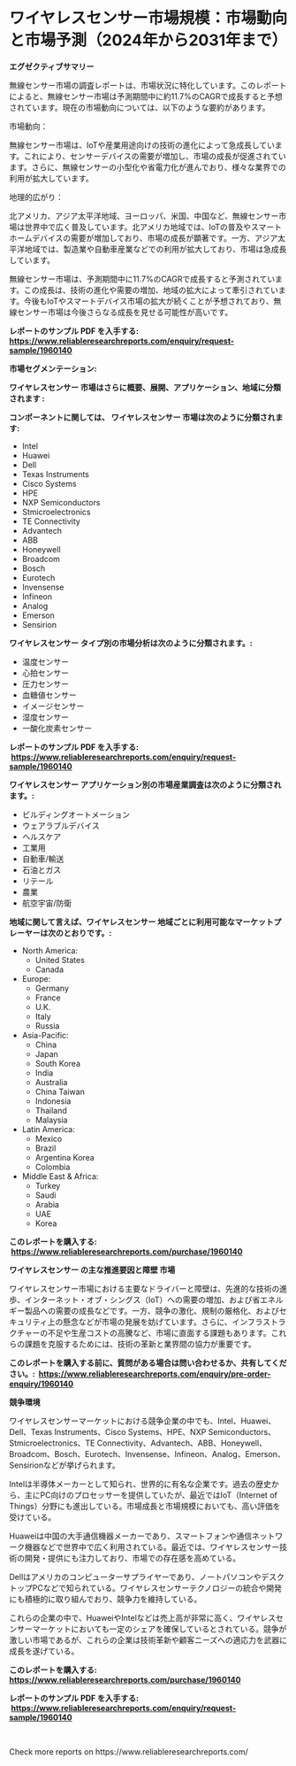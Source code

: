 <p><h1>ワイヤレスセンサー市場規模：市場動向と市場予測（2024年から2031年まで）</h1></p><p><strong>エグゼクティブサマリー</strong></p>
<p><p>無線センサー市場の調査レポートは、市場状況に特化しています。このレポートによると、無線センサー市場は予測期間中に約11.7%のCAGRで成長すると予想されています。現在の市場動向については、以下のような要約があります。</p><p>市場動向：</p><p>無線センサー市場は、IoTや産業用途向けの技術の進化によって急成長しています。これにより、センサーデバイスの需要が増加し、市場の成長が促進されています。さらに、無線センサーの小型化や省電力化が進んでおり、様々な業界での利用が拡大しています。</p><p>地理的広がり：</p><p>北アメリカ、アジア太平洋地域、ヨーロッパ、米国、中国など、無線センサー市場は世界中で広く普及しています。北アメリカ地域では、IoTの普及やスマートホームデバイスの需要が増加しており、市場の成長が顕著です。一方、アジア太平洋地域では、製造業や自動車産業などでの利用が拡大しており、市場は急成長しています。</p><p>無線センサー市場は、予測期間中に11.7%のCAGRで成長すると予測されています。この成長は、技術の進化や需要の増加、地域の拡大によって牽引されています。今後もIoTやスマートデバイス市場の拡大が続くことが予想されており、無線センサー市場は今後さらなる成長を見せる可能性が高いです。</p></p>
<p><strong>レポートのサンプル PDF を入手する: <a href="https://www.reliableresearchreports.com/enquiry/request-sample/1960140">https://www.reliableresearchreports.com/enquiry/request-sample/1960140</a></strong></p>
<p><strong>市場セグメンテーション:</strong></p>
<p><strong> ワイヤレスセンサー 市場はさらに概要、展開、アプリケーション、地域に分類されます :</strong></p>
<p><strong>コンポーネントに関しては、 ワイヤレスセンサー 市場は次のように分類されます: &nbsp;</strong></p>
<p><ul><li>Intel</li><li>Huawei</li><li>Dell</li><li>Texas Instruments</li><li>Cisco Systems</li><li>HPE</li><li>NXP Semiconductors</li><li>Stmicroelectronics</li><li>TE Connectivity</li><li>Advantech</li><li>ABB</li><li>Honeywell</li><li>Broadcom</li><li>Bosch</li><li>Eurotech</li><li>Invensense</li><li>Infineon</li><li>Analog</li><li>Emerson</li><li>Sensirion</li></ul></p>
<p><strong> ワイヤレスセンサー タイプ別の市場分析は次のように分類されます。:</strong></p>
<p><ul><li>温度センサー</li><li>心拍センサー</li><li>圧力センサー</li><li>血糖値センサー</li><li>イメージセンサー</li><li>湿度センサー</li><li>一酸化炭素センサー</li></ul></p>
<p><strong>レポートのサンプル PDF を入手する: &nbsp;<a href="https://www.reliableresearchreports.com/enquiry/request-sample/1960140">https://www.reliableresearchreports.com/enquiry/request-sample/1960140</a></strong></p>
<p><strong> ワイヤレスセンサー アプリケーション別の市場産業調査は次のように分類されます。:</strong></p>
<p><ul><li>ビルディングオートメーション</li><li>ウェアラブルデバイス</li><li>ヘルスケア</li><li>工業用</li><li>自動車/輸送</li><li>石油とガス</li><li>リテール</li><li>農業</li><li>航空宇宙/防衛</li></ul></p>
<p><strong>地域に関して言えば、ワイヤレスセンサー 地域ごとに利用可能なマーケットプレーヤーは次のとおりです。:</strong></p>
<p><ul>
    <li>
        North America:
        <ul>
            <li>United States</li>
            <li>Canada</li>
        </ul>
    </li>
    <li>
        Europe:
        <ul>
            <li>Germany</li>
            <li>France</li>
            <li>U.K.</li>
            <li>Italy</li>
            <li>Russia</li>
        </ul>
    </li>
    <li>
        Asia-Pacific:
        <ul>
            <li>China</li>
            <li>Japan</li>
            <li>South Korea</li>
            <li>India</li>
            <li>Australia</li>
            <li>China Taiwan</li>
            <li>Indonesia</li>
            <li>Thailand</li>
            <li>Malaysia</li>
        </ul>
    </li>
    <li>
        Latin America:
        <ul>
            <li>Mexico</li>
            <li>Brazil</li>
            <li>Argentina Korea</li>
            <li>Colombia</li>
        </ul>
    </li>
    <li>
        Middle East & Africa:
        <ul>
            <li>Turkey</li>
            <li>Saudi</li>
            <li>Arabia</li>
            <li>UAE</li>
            <li>Korea</li>
        </ul>
    </li>
    </ul></p>
<p><strong>このレポートを購入する: &nbsp;<a href="https://www.reliableresearchreports.com/purchase/1960140">https://www.reliableresearchreports.com/purchase/1960140</a></strong></p>
<p><strong>ワイヤレスセンサー の主な推進要因と障壁 市場</strong></p>
<p><p>ワイヤレスセンサー市場における主要なドライバーと障壁は、先進的な技術の進歩、インターネット・オブ・シングス（IoT）への需要の増加、および省エネルギー製品への需要の成長などです。一方、競争の激化、規制の厳格化、およびセキュリティ上の懸念などが市場の発展を妨げています。さらに、インフラストラクチャーの不足や生産コストの高騰など、市場に直面する課題もあります。これらの課題を克服するためには、技術の革新と業界間の協力が重要です。</p></p>
<p><strong>このレポートを購入する前に、質問がある場合は問い合わせるか、共有してください。:&nbsp; <a href="https://www.reliableresearchreports.com/enquiry/pre-order-enquiry/1960140">https://www.reliableresearchreports.com/enquiry/pre-order-enquiry/1960140</a></strong></p>
<p><strong>競争環境</strong></p>
<p><p>ワイヤレスセンサーマーケットにおける競争企業の中でも、Intel、Huawei、Dell、Texas Instruments、Cisco Systems、HPE、NXP Semiconductors、Stmicroelectronics、TE Connectivity、Advantech、ABB、Honeywell、Broadcom、Bosch、Eurotech、Invensense、Infineon、Analog、Emerson、Sensirionなどが挙げられます。</p><p>Intelは半導体メーカーとして知られ、世界的に有名な企業です。過去の歴史から、主にPC向けのプロセッサーを提供していたが、最近ではIoT（Internet of Things）分野にも進出している。市場成長と市場規模においても、高い評価を受けている。</p><p>Huaweiは中国の大手通信機器メーカーであり、スマートフォンや通信ネットワーク機器などで世界中で広く利用されている。最近では、ワイヤレスセンサー技術の開発・提供にも注力しており、市場での存在感を高めている。</p><p>Dellはアメリカのコンピューターサプライヤーであり、ノートパソコンやデスクトップPCなどで知られている。ワイヤレスセンサーテクノロジーの統合や開発にも積極的に取り組んでおり、競争力を維持している。</p><p>これらの企業の中で、HuaweiやIntelなどは売上高が非常に高く、ワイヤレスセンサーマーケットにおいても一定のシェアを確保しているとされている。競争が激しい市場であるが、これらの企業は技術革新や顧客ニーズへの適応力を武器に成長を遂げている。</p></p>
<p><strong>このレポートを購入する: &nbsp; <a href="https://www.reliableresearchreports.com/purchase/1960140">https://www.reliableresearchreports.com/purchase/1960140</a></strong></p>
<p><strong>レポートのサンプル PDF を入手する: &nbsp;<a href="https://www.reliableresearchreports.com/enquiry/request-sample/1960140">https://www.reliableresearchreports.com/enquiry/request-sample/1960140</a></strong><strong></strong></p>
<p>&nbsp;</p>
<p>Check more reports on https://www.reliableresearchreports.com/</p>
